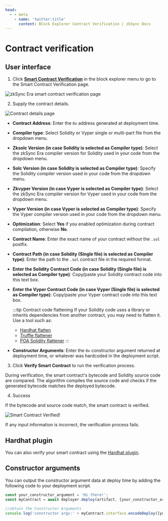 ```yaml
---
head:
  - - meta
    - name: 'twitter:title'
      content: Block Explorer Contract Verification | zkSync Docs
---
```


# Contract verification

## User interface

1. Click [**Smart Contract Verification**](https://sepolia.explorer.zksync.io/contracts/verify) in the block explorer
   menu to go to the Smart Contract Verification page.

![zkSync Era smart contract verification page](../../../assets/images/smart-contract-verification.png)

2. Supply the contract details.

![Contract details page](../../../assets/images/contract-details.png)

- **Contract Address**: Enter the `0x` address generated at deployment time.
- **Compiler type**: Select Solidity or Vyper single or multi-part file from the dropdown menu.
- **Zksolc Version (in case Solidity is selected as Compiler type)**: Select the zkSync Era compiler version for
  Solidity used in your code from the dropdown menu.
- **Solc Version (in case Solidity is selected as Compiler type)**: Specify the Solidity compiler version used in your
  code from the dropdown menu.
- **Zkvyper Version (in case Vyper is selected as Compiler type)**: Select the zkSync Era compiler version for Vyper
  used in your code from the dropdown menu.
- **Vyper Version (in case Vyper is selected as Compiler type)**: Specify the Vyper compiler version used in your code
  from the dropdown menu.
- **Optimization**: Select **Yes** if you enabled optimization during contract compilation, otherwise **No**.
- **Contract Name**: Enter the exact name of your contract without the `.sol` postfix.
- **Contract Path (in case Solidity (Single file) is selected as Compiler type)**: Enter the path to the `.sol` contract
  file in the required format.
- **Enter the Solidity Contract Code (in case Solidity (Single file) is selected as Compiler type)**: Copy/paste your
  Solidity contract code into this text box.
- **Enter the Vyper Contract Code (in case Vyper (Single file) is selected as Compiler type)**: Copy/paste your Vyper
  contract code into this text box.

  :::tip Contract code flattening If your Solidity code uses a library or inherits dependencies from another contract,
  you may need to flatten it. Use a tool such as:

  - [Hardhat flatten](https://medium.com/coinmonks/flattening-smart-contracts-using-hardhat-dffe7dbc7b3f)
  - [Truffle flattener](https://github.com/NomicFoundation/truffle-flattener)
  - [POA Solidity flattener](https://github.com/poanetwork/solidity-flattener) :::

- **Constructor Arguments**: Enter the `0x` constructor argument returned at deployment time, or whatever was hardcoded
  in the deployment script.

3. Click **Verify Smart Contract** to run the verification process.

During verification, the smart contract's bytecode and Solidity source code are compared. The algorithm compiles the
source code and checks if the generated bytecode matches the deployed bytecode.

4. Success

If the bytecode and source code match, the smart contract is verified.

![Smart Contract Verified!](../../../assets/images/contract-verified.png 'Contract Verified')

If any input information is incorrect, the verification process fails.

## Hardhat plugin

You can also verify your smart contract using the [Hardhat plugin](../hardhat/hardhat-zksync-verify.md).

## Constructor arguments

You can output the constructor argument data at deploy time by adding the following code to your deployment script.

```js
const your_constructor_argument = 'Hi there!';
const myContract = await deployer.deploy(artifact, [your_constructor_argument]);

//obtain the Constructor Arguments
console.log('constructor args:' + myContract.interface.encodeDeploy([your_constructor_argument]));
```
